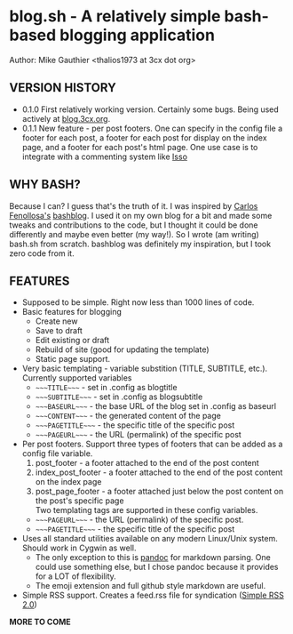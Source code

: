 # blog.sh - A relatively simple bash-based blogging application

Author: Mike Gauthier &lt;thalios1973 at 3cx dot org&gt;

## VERSION HISTORY

* 0.1.0 First relatively working version. Certainly some bugs. Being used actively at [blog.3cx.org](http://blog.3cx.org).
* 0.1.1 New feature - per post footers. One can specify in the config file a footer for each post, a footer for each post for display on the index page, and a footer for each post's html page. One use case is to integrate with a commenting system like [Isso][isso]

## WHY BASH?

Because I can? I guess that's the truth of it. I was inspired by [Carlos Fenollosa's][1] [bashblog][2]. I used it on my own blog for a bit and made some tweaks and contributions to the code, but I thought it could be done differently and maybe even better (my way!). So I wrote (am writing) bash.sh from scratch. bashblog was definitely my inspiration, but I took zero code from it.

## FEATURES

* Supposed to be simple. Right now less than 1000 lines of code.
* Basic features for blogging
  * Create new
  * Save to draft
  * Edit existing or draft
  * Rebuild of site (good for updating the template)
  * Static page support.
* Very basic templating - variable substition (TITLE, SUBTITLE, etc.). Currently supported variables
  * `~~~TITLE~~~` - set in .config as blogtitle
  * `~~~SUBTITLE~~~` - set in .config as blogsubtitle
  * `~~~BASEURL~~~` - the base URL of the blog set in .config as baseurl
  * `~~~CONTENT~~~` - the generated content of the page
  * `~~~PAGETITLE~~~` - the specific title of the specific post
  * `~~~PAGEURL~~~` - the URL (permalink) of the specific post
* Per post footers. Support three types of footers that can be added as a config file variable.
  1. post_footer - a footer attached to the end of the post content
  2. index_post_footer - a footer attached to the end of the post content on the index page
  3. post_page_footer - a footer attached just below the post content on the post's specific page  
  Two templating tags are supported in these config variables.
    * `~~~PAGEURL~~~` - the URL (permalink) of the specific post.
    * `~~~PAGETITLE~~~` - the specific title of the specific post
* Uses all standard utilities available on any modern Linux/Unix system. Should work in Cygwin as well.
  * The only exception to this is [pandoc](http://pandoc.org/) for markdown parsing. One could use something else, but I chose pandoc because it provides for a LOT of flexibility.
  * The emoji extension and full github style markdown are useful.
* Simple RSS support. Creates a feed.rss file for syndication ([Simple RSS 2.0][3])

**MORE TO COME**

[1]: https://github.com/cfenollosa
[2]: https://github.com/cfenollosa/bashblog
[3]: http://www.rssboard.org/rss-specification
[isso]: https://posativ.org/isso/
